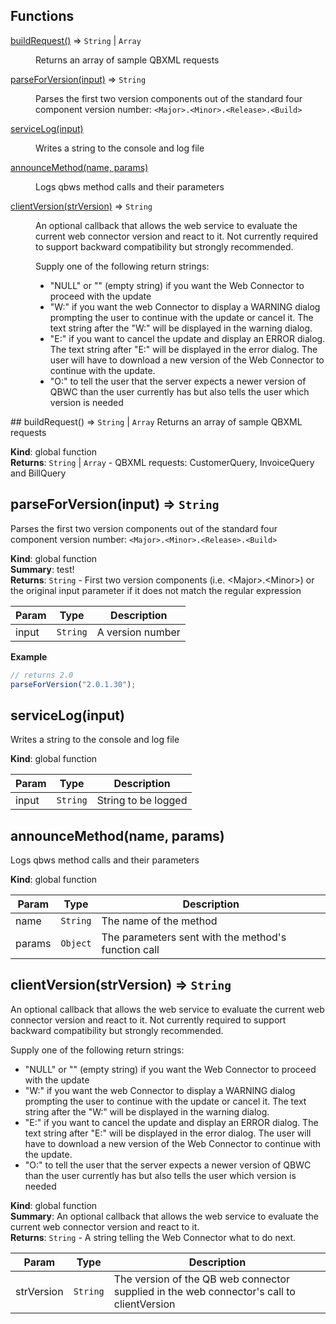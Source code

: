 ## Functions
<dl>
<dt><a href="#buildRequest">buildRequest()</a> ⇒ <code>String</code> | <code>Array</code></dt>
<dd><p>Returns an array of sample QBXML requests</p>
</dd>
<dt><a href="#parseForVersion">parseForVersion(input)</a> ⇒ <code>String</code></dt>
<dd><p>Parses the first two version components out of the standard four component
version number: <code>&lt;Major&gt;.&lt;Minor&gt;.&lt;Release&gt;.&lt;Build&gt;</code></p>
</dd>
<dt><a href="#serviceLog">serviceLog(input)</a></dt>
<dd><p>Writes a string to the console and log file</p>
</dd>
<dt><a href="#announceMethod">announceMethod(name, params)</a></dt>
<dd><p>Logs qbws method calls and their parameters</p>
</dd>
<dt><a href="#clientVersion">clientVersion(strVersion)</a> ⇒ <code>String</code></dt>
<dd><p>An optional callback that allows the web service to evaluate
the current web connector version and react to it. Not currently required to
support backward compatibility but strongly recommended.</p>
<p>Supply one of the following return strings:</p>
<ul>
<li>&quot;NULL&quot; or &quot;&quot; (empty string) if you want the Web
Connector to proceed with the update</li>
<li>&quot;W:<any text>&quot; if you want the web Connector to display
a WARNING dialog prompting the user to continue with the
update or cancel it. The text string after the &quot;W:&quot; will
be displayed in the warning dialog.</li>
<li>&quot;E:<any text>&quot; if you want to cancel the update and
display an ERROR dialog. The text string after &quot;E:&quot; will
be displayed in the error dialog. The user will have to
download a new version of the Web Connector to continue
with the update.</li>
<li>&quot;O:<version number>&quot; to tell the user that the server
expects a newer version of QBWC than the user currently
has but also tells the user which version is needed</li>
</ul>
</dd>
</dl>
<a name="buildRequest"></a>
## buildRequest() ⇒ <code>String</code> &#124; <code>Array</code>
Returns an array of sample QBXML requests

**Kind**: global function  
**Returns**: <code>String</code> &#124; <code>Array</code> - QBXML requests: CustomerQuery, InvoiceQuery and BillQuery  
<a name="parseForVersion"></a>
## parseForVersion(input) ⇒ <code>String</code>
Parses the first two version components out of the standard four componentversion number: `<Major>.<Minor>.<Release>.<Build>`

**Kind**: global function  
**Summary**: test!  
**Returns**: <code>String</code> - First two version components (i.e. &lt;Major>.&lt;Minor>)or the original input parameter if it does not match the regular expression  

| Param | Type | Description |
| --- | --- | --- |
| input | <code>String</code> | A version number |

**Example**  
```js
// returns 2.0parseForVersion("2.0.1.30");
```
<a name="serviceLog"></a>
## serviceLog(input)
Writes a string to the console and log file

**Kind**: global function  

| Param | Type | Description |
| --- | --- | --- |
| input | <code>String</code> | String to be logged |

<a name="announceMethod"></a>
## announceMethod(name, params)
Logs qbws method calls and their parameters

**Kind**: global function  

| Param | Type | Description |
| --- | --- | --- |
| name | <code>String</code> | The name of the method |
| params | <code>Object</code> | The parameters sent with the method's function call |

<a name="clientVersion"></a>
## clientVersion(strVersion) ⇒ <code>String</code>
An optional callback that allows the web service to evaluatethe current web connector version and react to it. Not currently required tosupport backward compatibility but strongly recommended.Supply one of the following return strings: - "NULL" or "" (empty string) if you want the Web   Connector to proceed with the update - "W:<any text>" if you want the web Connector to display   a WARNING dialog prompting the user to continue with the   update or cancel it. The text string after the "W:" will   be displayed in the warning dialog. - "E:<any text>" if you want to cancel the update and   display an ERROR dialog. The text string after "E:" will   be displayed in the error dialog. The user will have to   download a new version of the Web Connector to continue   with the update. - "O:<version number>" to tell the user that the server   expects a newer version of QBWC than the user currently   has but also tells the user which version is needed

**Kind**: global function  
**Summary**: An optional callback that allows the web service to evaluate thecurrent web connector version and react to it.  
**Returns**: <code>String</code> - A string telling the Web Connector what to do next.  

| Param | Type | Description |
| --- | --- | --- |
| strVersion | <code>String</code> | The version of the QB web connector supplied in the                                web connector's call to clientVersion |

